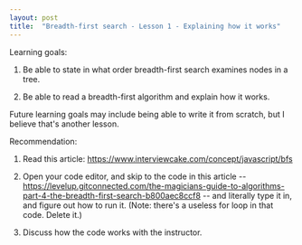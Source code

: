 ```yaml
---
layout: post
title:  "Breadth-first search - Lesson 1 - Explaining how it works"
---
```


Learning goals:

1. Be able to state in what order breadth-first search examines nodes in a tree.

2. Be able to read a breadth-first algorithm and explain how it works.

Future learning goals may include being able to write it from scratch, but I believe that's another lesson.

Recommendation:

1. Read this article: https://www.interviewcake.com/concept/javascript/bfs

2. Open your code editor, and skip to the code in this article -- https://levelup.gitconnected.com/the-magicians-guide-to-algorithms-part-4-the-breadth-first-search-b800aec8ccf8 -- and literally type it in, and figure out how to run it. (Note: there's a useless for loop in that code. Delete it.)

3. Discuss how the code works with the instructor.

